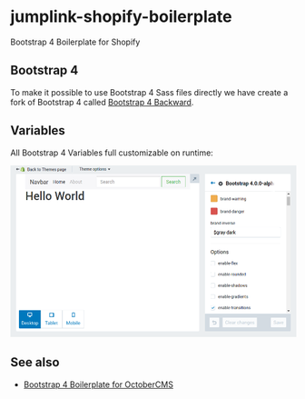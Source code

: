 # jumplink-shopify-boilerplate
Bootstrap 4 Boilerplate for Shopify

## Bootstrap 4
To make it possible to use Bootstrap 4 Sass files directly we have create a fork of Bootstrap 4 called [Bootstrap 4 Backward](https://github.com/JumpLinkNetwork/bootstrap-backward).

## Variables
All Bootstrap 4 Variables full customizable on runtime:

![Alt text](/theme_settings.png?raw=true "Optional Title")

## See also
 * [Bootstrap 4 Boilerplate for OctoberCMS](https://github.com/JumpLinkNetwork/jumplink-october-boilerplate)
